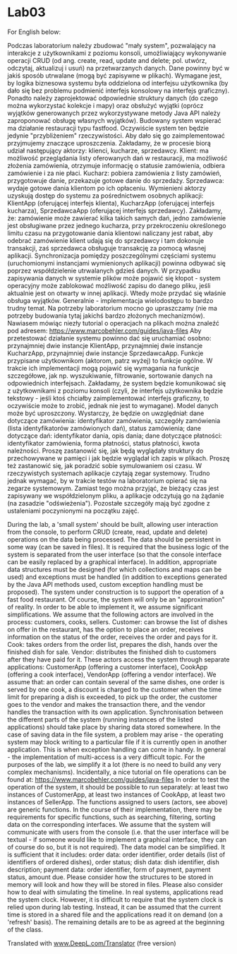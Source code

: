 # Lab03

For English below:

Podczas laboratorium należy zbudować "mały system", pozwalający na interakcje z użytkownikami z poziomu konsoli, umożliwiający wykonywanie operacji CRUD (od ang. create, read, update and delete; pol. utwórz, odczytaj, aktualizuj i usuń) na przetwarzanych danych. Dane powinny być w jakiś sposób utrwalane (mogą być zapisywne w plikach).
Wymagane jest, by logika biznesowa systemu była oddzielona od interfejsu użytkownika (by dało się bez problemu podmienić interfejs konsolowy na interfejs graficzny). Ponadto należy zaprojektować odpowiednie struktury danych (do czego można wykorzystać kolekcje i mapy) oraz obsłużyć wyjątki (oprócz wyjątków generowanych przez wykorzystywane metody Java API należy zaproponować obsługę własnych wyjątków).
Budowany system wspierać ma działanie restauracji typu fastfood. Oczywiście system ten będzie jedynie "przybliżeniem" rzeczywistości. Aby dało się go zaimplementować przyjmujemy znaczące uproszczenia.
Zakładamy, że w procesie biorą udział następujący aktorzy: klienci, kucharze, sprzedawcy.
Klient: ma możliwość przeglądania listy oferowanych dań w restauracji, ma możliwość złożenia zamówienia, otrzymuje informację o statusie zamówienia, odbiera zamówienie i za nie płaci.
Kucharz: pobiera zamówienia z listy zamówień, przygotowuje danie, przekazuje gotowe danie do sprzedaży.
Sprzedawca: wydaje gotowe dania klientom po ich opłaceniu.
Wymienieni aktorzy uzyskują dostęp do systemu za pośrednictwem osobnych aplikacji: KlientApp (oferującej interfejs klienta), KucharzApp (oferującej interfejs kucharza), SprzedawcaApp (oferującej interfejs sprzedawcy).
Zakładamy, że:
zamówienie może zawierać kilka takich samych dań,
jedno zamówienie jest obsługiwane przez jednego kucharza,
przy przekroczeniu określonego limitu czasu na przygotowanie dania klientowi naliczany jest rabat,
aby odebrać zamówienie klient udają się do sprzedawcy i tam dokonuje transakcji, zaś sprzedawca obsługuje transakcję za pomocą własnej aplikacji.
Synchronizacja pomiędzy poszczególnymi częściami systemu (uruchomionymi instancjami wymienionych aplikacji) powinna odbywać się poprzez współdzielenie utrwalanych gdzieś danych. W przypadku zapisywania danych w systemie plików może pojawić się kłopot - system operacyjny może zablokować możliwość zapisu do danego pliku, jeśli aktualnie jest on otwarty w innej aplikacji. Wtedy może przydać się właśnie obsługa wyjątków. Generalnie - implementacja wielodostępu to bardzo trudny temat. Na potrzeby laboratorium mocno go upraszczamy (nie ma potrzeby budowania tytaj jakichś bardzo złożonych mechanizmów).
Nawiasem mówiąc niezły tutorial o operacjach na plikach można znaleźć pod adresem: https://www.marcobehler.com/guides/java-files Aby przetestować działanie systemu powinno dać się uruchamiać osobno: przynajmniej dwie instancje KlientApp, przynajmniej dwie instancje KucharzApp, przynajmniej dwie instancje SprzedawcaApp.
Funkcje przypisane użytkownikom (aktorom, patrz wyżej) to funkcje ogólne. W trakcie ich implementacji mogą pojawić się wymagania na funkcje szczegółowe, jak np. wyszukiwanie, filtrowanie, sortowanie danych na odpowiednich interfejsach.
Zakładamy, że system będzie komunikować się z użytkownikami z poziomu konsoli (czyli, że interfejs użytkownika będzie tekstowy - jeśli ktoś chciałby zaimplementować interfejs graficzny, to oczywiście może to zrobić, jednak nie jest to wymagane).
Model danych może być uproszczony. Wystarczy, że będzie on uwzględniał:
dane dotyczące zamówienia: identyfikator zamówienia, szczegóły zamówienia (lista identyfikatorów zamówionych dań), status zamówienia;
dane dotyczące dań: identyfikator dania, opis dania;
dane dotyczące płatności: identyfikator zamówienia, forma płatności, status płatności, kwota należności.
Proszę zastanowić się, jak będą wyglądały struktury do przechowywane w pamięci i jak będzie wyglądał ich zapis w plikach.
Proszę też zastanowić się, jak poradzić sobie symulowaniem osi czasu. W rzeczywistych systemach aplikacje czytają zegar systemowy. Trudno jednak wymagać, by w trakcie testów na laboratorium opierać się na zegarze systemowym. Zamiast tego można przyjąć, że bieżący czas jest zapisywany we współdzielonym pliku, a aplikacje odczytują go na żądanie (na zasadzie "odświeżenia"). Pozostałe szczegóły mają być zgodne z ustaleniami poczynionymi na początku zajęć.


During the lab, a 'small system' should be built, allowing user interaction from the console, to perform CRUD (create, read, update and delete) operations on the data being processed. The data should be persistent in some way (can be saved in files).
It is required that the business logic of the system is separated from the user interface (so that the console interface can be easily replaced by a graphical interface). In addition, appropriate data structures must be designed (for which collections and maps can be used) and exceptions must be handled (in addition to exceptions generated by the Java API methods used, custom exception handling must be proposed).
The system under construction is to support the operation of a fast food restaurant. Of course, the system will only be an "approximation" of reality. In order to be able to implement it, we assume significant simplifications.
We assume that the following actors are involved in the process: customers, cooks, sellers.
Customer: can browse the list of dishes on offer in the restaurant, has the option to place an order, receives information on the status of the order, receives the order and pays for it.
Cook: takes orders from the order list, prepares the dish, hands over the finished dish for sale.
Vendor: distributes the finished dish to customers after they have paid for it.
These actors access the system through separate applications: CustomerApp (offering a customer interface), CookApp (offering a cook interface), VendorApp (offering a vendor interface).
We assume that:
an order can contain several of the same dishes,
one order is served by one cook,
a discount is charged to the customer when the time limit for preparing a dish is exceeded,
to pick up the order, the customer goes to the vendor and makes the transaction there, and the vendor handles the transaction with its own application.
Synchronisation between the different parts of the system (running instances of the listed applications) should take place by sharing data stored somewhere. In the case of saving data in the file system, a problem may arise - the operating system may block writing to a particular file if it is currently open in another application. This is when exception handling can come in handy. In general - the implementation of multi-access is a very difficult topic. For the purposes of the lab, we simplify it a lot (there is no need to build any very complex mechanisms).
Incidentally, a nice tutorial on file operations can be found at: https://www.marcobehler.com/guides/java-files In order to test the operation of the system, it should be possible to run separately: at least two instances of CustomerApp, at least two instances of CookApp, at least two instances of SellerApp.
The functions assigned to users (actors, see above) are generic functions. In the course of their implementation, there may be requirements for specific functions, such as searching, filtering, sorting data on the corresponding interfaces.
We assume that the system will communicate with users from the console (i.e. that the user interface will be textual - if someone would like to implement a graphical interface, they can of course do so, but it is not required).
The data model can be simplified. It is sufficient that it includes:
order data: order identifier, order details (list of identifiers of ordered dishes), order status;
dish data: dish identifier, dish description;
payment data: order identifier, form of payment, payment status, amount due.
Please consider how the structures to be stored in memory will look and how they will be stored in files.
Please also consider how to deal with simulating the timeline. In real systems, applications read the system clock. However, it is difficult to require that the system clock is relied upon during lab testing. Instead, it can be assumed that the current time is stored in a shared file and the applications read it on demand (on a 'refresh' basis). The remaining details are to be as agreed at the beginning of the class.

Translated with www.DeepL.com/Translator (free version)
